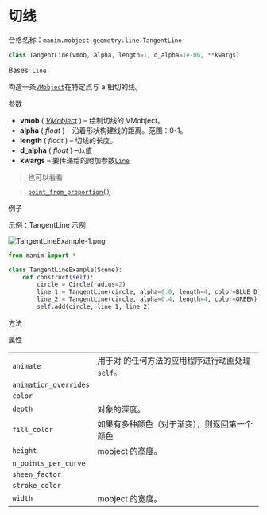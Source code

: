 # 切线

合格名称：`manim.mobject.geometry.line.TangentLine`

```py
class TangentLine(vmob, alpha, length=1, d_alpha=1e-06, **kwargs)
```

Bases: `Line`

构造一条[`VMobject`]()在特定点与 a 相切的线。

参数

- **vmob** ( [_VMobject_]() ) – 绘制切线的 VMobject。
- **alpha** ( _float_ ) – 沿着形状构建线的距离。范围：0-1。
- **length** ( _float_ ) – 切线的长度。
- **d_alpha** ( _float_ ) –`dx`值
- **kwargs** – 要传递给的附加参数[`Line`]()

> 也可以看看

> [`point_from_proportion()`]()

例子

示例：TangentLine 示例

![TangentLineExample-1.png](../static/TangentLineExample-1.png)


```py
from manim import *

class TangentLineExample(Scene):
    def construct(self):
        circle = Circle(radius=2)
        line_1 = TangentLine(circle, alpha=0.0, length=4, color=BLUE_D) # right
        line_2 = TangentLine(circle, alpha=0.4, length=4, color=GREEN) # top left
        self.add(circle, line_1, line_2)
```


方法



属性

|||
|-|-|
`animate`|用于对 的任何方法的应用程序进行动画处理`self`。
`animation_overrides`|
`color`|
`depth`|对象的深度。
`fill_color`|如果有多种颜色（对于渐变），则返回第一个颜色
`height`|mobject 的高度。
`n_points_per_curve`|
`sheen_factor`|
`stroke_color`|
`width`|mobject 的宽度。
